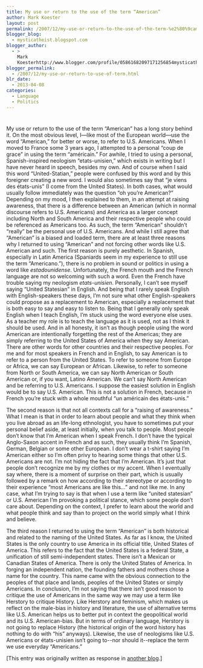 ```yaml
---
title: My use or return to the use of the term “American”
author: Mark Koester
layout: post
permalink: /2007/12/my-use-or-return-to-the-use-of-the-term-%e2%80%9camerican%e2%80%9d.html
blogger_blog:
  - mysticatheist.blogspot.com
blogger_author:
  - >
    Mark
    Koesterhttp://www.blogger.com/profile/05861682097171256854mysticatheist@gmail.com
blogger_permalink:
  - /2007/12/my-use-or-return-to-use-of-term.html
blr_date:
  - 2013-04-08
categories:
  - Language
  - Politics
---
```

# 

My use or return to the use of the term “American” has a long story behind it. On the most obvious level, I—like most of the European world—use the word “American,” for better or worse, to refer to U.S. Americans. When I moved to France some 3 years ago, I attempted to a personal “coup de grace” in using the term “américain.” For awhile, I tried to using a personal, Spanish-inspired neologism “etats-unisien,” which exists in writing but I have never heard in speech, besides my own. And of course when I said this word “United-Statian,” people were confused by this word and by this foreigner creating a new word. I would also sometimes say that “je viens des états-unis” (I come from the United States). In both cases, what would usually follow immediately was the question “oh you’re American?” Depending on my mood, I then explained to them, in an attempt at raising awareness, that there is a difference between an American (which in normal discourse refers to U.S. Americans) and America as a larger concept including North and South America and their respective people who could be referenced as Americans too. As such, the term “American” shouldn’t “really” be the personal use of U.S. Americans. And while I still agree that “American” is a biased and loaded term, there are at least three reasons why I returned to using “American” and not forcing other words like U.S. American and such. 
The first reason is purely aesthetic. In Spanish, especially in Latin America (Spaniards seem in my experience to still use the term “Americano.”), there is no problem in sound or politics in using a word like *estadounidense*. Unfortunately, the French mouth and the French language are not so welcoming with such a word. Even the French have trouble saying my neologism *etats-unisien*. Personally, I can’t see myself saying “United Statesian” in English. And being that I rarely speak English with English-speakers these days, I’m not sure what other English-speakers could propose as a replacement to American, especially a replacement that is both easy to say and easy to listen to. Being that I generally only speak English when I teach English, I’m stuck using the word everyone else uses. As a teacher my role is to teach the language as it is used, not as I think it should be used. And in all honesty, it isn’t as though people using the word American are intentionally forgetting the rest of the Americas; they are simply referring to the United States of America when they say American. There are other words for other countries and their respective peoples. For me and for most speakers in French and in English, to say American is to refer to a person from the United States. To refer to someone from Europe or Africa, we can say European or African. Likewise, to refer to someone from North or South America, we can say North American or South American or, if you want, Latino American. We can’t say North American and be referring to U.S. Americans. I suppose the easiest solution in English would be to say U.S. American. This is not a solution in French, because in French you’re stuck with a whole mouthful “un américain des états-unis.” 

The second reason is that not all contexts call for a “raising of awareness.” What I mean is that in order to learn about people and what they think when you live abroad as an life-long ethnologist, you have to sometimes put your personal belief aside, at least initially, when you talk to people. Most people don’t know that I’m American when I speak French. I don’t have the typical Anglo-Saxon accent in French and as such, they usually think I’m Spanish, German, Belgian or some other European. I don’t wear a t-shirt saying I’m American either so I’m often privy to hearing some things that other U.S. Americans are not. I’m not hiding the fact that I’m American. It’s just that people don’t recognize me by my clothes or my accent. When I eventually say where, there is a moment of surprise on their part, which is usually followed by a remark on how according to their stereotype or according to their experience “most Americans are like this…” and not like me. In any case, what I’m trying to say is that when I use a term like “united statesian” or U.S. American I’m provoking a political stance, which some people don’t care about. Depending on the context, I prefer to learn about the world and what people think and say than to project on the world simply what I think and believe. 

The third reason I returned to using the term “American” is both historical and related to the naming of the United States. As far as I know, the United States is the only country to use America in its official title, United States of America. This refers to the fact that the United States is a federal State, a unification of still semi-independent states. There isn’t a Mexican or Canadian States of America. There is only the United States of America. In forging an independent nation, the founding fathers and mothers chose a name for the country. This name came with the obvious connection to the peoples of that place and lands, peoples of the United States or simply Americans. In conclusion, I’m not saying that there isn’t good reason to critique the use of Americans in the same way we may use a term like Herstory to critique History. Like Herstory and feminism, which makes us reflect on the male-bias in history and literature, the use of alternative terms like U.S. American helps us to better put in context the geopolitical world and its U.S. American-bias. But in terms of ordinary language, Herstory is not going to replace History (the historical origin of the word history has nothing to do with “his” anyways). Likewise, the use of neologisms like U.S. Americans or états-unisien isn’t going to--nor should it--replace the term we use everyday “Americans.” 

[This entry was originally written as response in [another blog][1].]

 [1]: http://thecatholicatheist.blogspot.com/2007/12/whats-in-poll.html